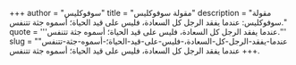 +++
author = "سوفوكليس"
title = "مقولة سوفوكليس"
description = "مقولة سوفوكليس: عندما يفقد الرجل كل السعادة، فليس على قيد الحياة؛ أسموه جثة تتنفس."
quote = '''عندما يفقد الرجل كل السعادة، فليس على قيد الحياة؛ أسموه جثة تتنفس.'''
slug = "عندما-يفقد-الرجل-كل-السعادة،-فليس-على-قيد-الحياة؛-أسموه-جثة-تتنفس"
+++
عندما يفقد الرجل كل السعادة، فليس على قيد الحياة؛ أسموه جثة تتنفس.
